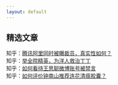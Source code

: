 ```yaml
---
layout: default
---
```


## 精选文章
知乎：[腾讯阿里同时被曝裁员，真实性如何？](./subsec/zhihu1.md)<br>
知乎：[举全院精英，为洋人救治丁丁](./subsec/zhihu2.md)<br>
知乎：[如何看待王思聪微博账号被禁言](./subsec/zhihu3.md)<br>
知乎：[如何评价钟南山推荐连花清瘟胶囊？](./subsec/zhihu4.md)<br>
